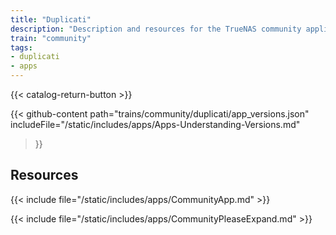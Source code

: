 ```yaml
---
title: "Duplicati"
description: "Description and resources for the TrueNAS community application called Duplicati."
train: "community"
tags:
- duplicati
- apps
---
```


{{< catalog-return-button >}}

{{< github-content 
    path="trains/community/duplicati/app_versions.json"
	includeFile="/static/includes/apps/Apps-Understanding-Versions.md"
>}}

## Resources

{{< include file="/static/includes/apps/CommunityApp.md" >}}

{{< include file="/static/includes/apps/CommunityPleaseExpand.md" >}}

<!--
<div class="docs-sections">

{{< doc-card title="<appname> Deployments" link="/resources/"
descr="How to deploy and configure the <appname> app." >}}

</div>
-->
